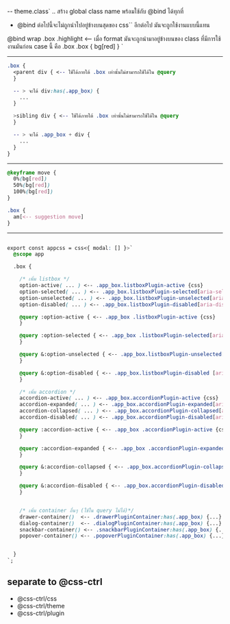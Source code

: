 -- theme.class`
.. สร้าง global class name พร้อมใช้กับ @bind ได้ทุกที่

- @bind ต่อไปนี้จะไม่ถูกนำไปอยู่ข้างบนสุดของ css`` อีกต่อไป มันจะถูกใช้งานแบบนี้แทน

@bind wrap .box .highlight <-- เมื่อ format มันจะถูกนำมาอยู่ข้างบนของ class ที่มีการใช้งานมันก่อน case นี้ คือ .box
.box {
bg[red]
}
`

---

```css
.box {
  <parent div { <-- ใช้ได้ภายใต้ .box เท่านั้นไม่สามารถใช้ได้ใน @query
  }

  -- > จะได้ div:has(.app_box) {
    ...
  }

  >sibling div { <-- ใช้ได้ภายใต้ .box เท่านั้นไม่สามารถใช้ได้ใน @query
  }

  -- > จะได้ .app_box + div {
    ...
  }
}
```

---

```css
@keyframe move {
  0%(bg[red])
  50%(bg[red])
  100%(bg[red])
}

.box {
  am[<-- suggestion move]
}
```

---

```css

export const appcss = css<{ modal: [] }>`
  @scope app

  .box {

    /* เพิ่ม listbox */
    option-active( ... ) <-- .app_box.listboxPlugin-active {css}
    option-selected( ... ) <-- .app_box.listboxPlugin-selected[aria-selected="true"] {css}
    option-unselected( ... ) <-- .app_box.listboxPlugin-unselected[aria-selected="false"] {css}
    option-disabled( ... ) <-- .app_box.listboxPlugin-disabled[aria-disabled="true"] {css}

    @query :option-active { <-- .app_box .listboxPlugin-active {css}
    }

    @query :option-selected { <-- .app_box .listboxPlugin-selected[aria-selected="true"] {css}
    }

    @query &:option-unselected { <-- .app_box.listboxPlugin-unselected[aria-selected="false"] {css}
    }

    @query &:option-disabled { <-- .app_box.listboxPlugin-disabled [aria-disabled="true"] {css}
    }

    /* เพิ่ม accordion */
    accordion-active( ... ) <-- .app_box.accordionPlugin-active {css}
    accordion-expanded( ... ) <-- .app_box.accordionPlugin-expanded[aria-expanded="true"] {css}
    accordion-collapsed( ... ) <-- .app_box.accordionPlugin-collapsed[aria-expanded="false"] {css}
    accordion-disabled( ... ) <-- .app_box.accordionPlugin-disabled[aria-disabled="true"] {css}

    @query :accordion-active { <-- .app_box .accordionPlugin-active {css}
    }

    @query :accordion-expanded { <-- .app_box .accordionPlugin-expanded[aria-expanded="true"] {css}
    }

    @query &:accordion-collapsed { <-- .app_box.accordionPlugin-collapsed[aria-expanded="false"] {css}
    }

    @query &:accordion-disabled { <-- .app_box.accordionPlugin-disabled[aria-disabled="true"] {css}
    }


    /* เพิ่ม container อื่นๆ (ใช้ใน query ไม่ได้)*/
    drawer-container()  <-- .drawerPluginContainer:has(.app_box) {...}
    dialog-container()  <-- .dialogPluginContainer:has(.app_box) {...}
    snackbar-container() <-- .snackbarPluginContainer:has(.app_box) {...}
    popover-container() <-- .popoverPluginContainer:has(.app_box) {...}


  }
`;

```

<!-- last work -->

## separate to @css-ctrl

- @css-ctrl/css
- @css-ctrl/theme
- @css-ctrl/plugin
